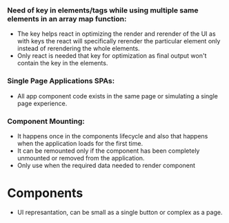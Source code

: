 ### Need of key in elements/tags while using multiple same elements in an array map function:
- The key helps react in optimizing the render and rerender of the UI as with keys the react will specifically rerender the particular element only instead of rerendering the whole elements.
- Only react is needed that key for optimization as final output won't contain the key in the elements.


### Single Page Applications SPAs:
- All app component code exists in the same page or simulating a single page experience.


### Component Mounting:
- It happens once in the components lifecycle and also that happens when the application loads for the first time.
- It can be remounted only if the component has been completely unmounted or removed from the application.
- Only use when the required data needed to render component 

# Components
- UI represantation, can be small as a single button or complex as a page.